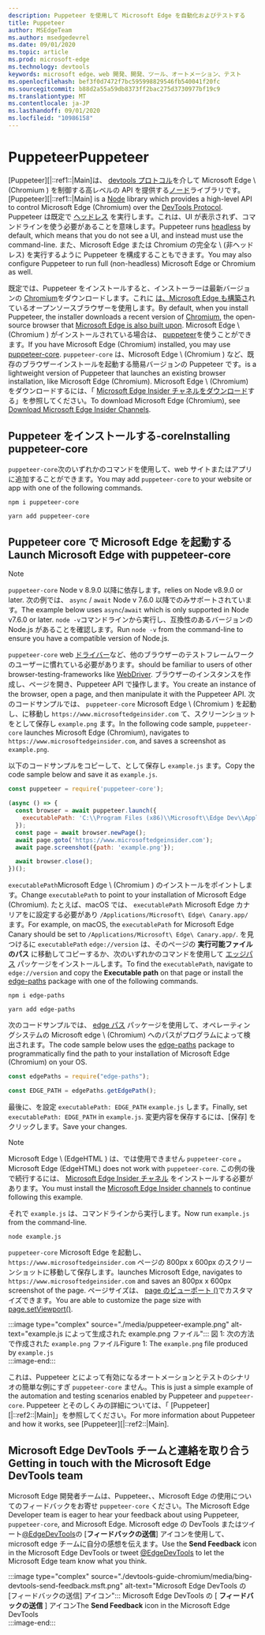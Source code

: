 ```yaml
---
description: Puppeteer を使用して Microsoft Edge を自動化およびテストする
title: Puppeteer
author: MSEdgeTeam
ms.author: msedgedevrel
ms.date: 09/01/2020
ms.topic: article
ms.prod: microsoft-edge
ms.technology: devtools
keywords: microsoft edge、web 開発、開発、ツール、オートメーション、テスト
ms.openlocfilehash: bef3f0d7472f7bc595998829546fb540041f20fc
ms.sourcegitcommit: b88d2a55a59db8373ff2bac275d3730977bf19c9
ms.translationtype: MT
ms.contentlocale: ja-JP
ms.lasthandoff: 09/01/2020
ms.locfileid: "10986158"
---
```

# <span data-ttu-id="60dd6-104">Puppeteer</span><span class="sxs-lookup"><span data-stu-id="60dd6-104">Puppeteer</span></span>  

<span data-ttu-id="60dd6-105">[Puppeteer][|::ref1::|Main]は、 [devtools プロトコル][GithubChromedevtoolsProtocol]を介して Microsoft Edge \ (Chromium \) を制御する高レベルの API を提供する[ノード][NodejsMain]ライブラリです。</span><span class="sxs-lookup"><span data-stu-id="60dd6-105">[Puppeteer][|::ref1::|Main] is a [Node][NodejsMain] library which provides a high-level API to control Microsoft Edge \(Chromium\) over the [DevTools Protocol][GithubChromedevtoolsProtocol].</span></span>  <span data-ttu-id="60dd6-106">Puppeteer は既定で [ヘッドレス][WikiHeadlessBrowser] を実行します。これは、UI が表示されず、コマンドラインを使う必要があることを意味します。</span><span class="sxs-lookup"><span data-stu-id="60dd6-106">Puppeteer runs [headless][WikiHeadlessBrowser] by default, which means that you do not see a UI, and instead must use the command-line.</span></span>  <span data-ttu-id="60dd6-107">また、Microsoft Edge または Chromium の完全な \ (非ヘッドレス) を実行するように Puppeteer を構成することもできます。</span><span class="sxs-lookup"><span data-stu-id="60dd6-107">You may also configure Puppeteer to run full \(non-headless\) Microsoft Edge or Chromium as well.</span></span>  

<span data-ttu-id="60dd6-108">既定では、Puppeteer をインストールすると、インストーラーは最新バージョンの [Chromium][ChromiumHome]をダウンロードします。これに [は、Microsoft Edge も構築さ][MicrosoftBlogsWindowsExperience20181206]れているオープンソースブラウザーを使用します。</span><span class="sxs-lookup"><span data-stu-id="60dd6-108">By default, when you install Puppeteer, the installer downloads a recent version of [Chromium][ChromiumHome], the open-source browser that [Microsoft Edge is also built upon][MicrosoftBlogsWindowsExperience20181206].</span></span>  <span data-ttu-id="60dd6-109">Microsoft Edge \ (Chromium \) がインストールされている場合は、 [puppeteer][PuppeteerApivscore]を使うことができます。</span><span class="sxs-lookup"><span data-stu-id="60dd6-109">If you have Microsoft Edge \(Chromium\) installed, you may use [puppeteer-core][PuppeteerApivscore].</span></span>  `puppeteer-core` <span data-ttu-id="60dd6-110">は、Microsoft Edge \ (Chromium \) など、既存のブラウザーインストールを起動する簡易バージョンの Puppeteer です。</span><span class="sxs-lookup"><span data-stu-id="60dd6-110">is a lightweight version of Puppeteer that launches an existing browser installation, like Microsoft Edge \(Chromium\).</span></span>  <span data-ttu-id="60dd6-111">Microsoft Edge \ (Chromium) をダウンロードするには、「 [Microsoft Edge Insider チャネルをダウンロード][MicrosoftedgeinsiderDownload]する」を参照してください。</span><span class="sxs-lookup"><span data-stu-id="60dd6-111">To download Microsoft Edge \(Chromium\), see [Download Microsoft Edge Insider Channels][MicrosoftedgeinsiderDownload].</span></span>

## <span data-ttu-id="60dd6-112">Puppeteer をインストールする-core</span><span class="sxs-lookup"><span data-stu-id="60dd6-112">Installing puppeteer-core</span></span>  

<span data-ttu-id="60dd6-113">`puppeteer-core`次のいずれかのコマンドを使用して、web サイトまたはアプリに追加することができます。</span><span class="sxs-lookup"><span data-stu-id="60dd6-113">You may add `puppeteer-core` to your website or app with one of the following commands.</span></span>  

```shell
npm i puppeteer-core
```  

```shell
yarn add puppeteer-core
```  

## <span data-ttu-id="60dd6-114">Puppeteer core で Microsoft Edge を起動する</span><span class="sxs-lookup"><span data-stu-id="60dd6-114">Launch Microsoft Edge with puppeteer-core</span></span>  

> [!NOTE]
> `puppeteer-core` <span data-ttu-id="60dd6-115">Node v 8.9.0 以降に依存します。</span><span class="sxs-lookup"><span data-stu-id="60dd6-115">relies on Node v8.9.0 or later.</span></span>  <span data-ttu-id="60dd6-116">次の例では、 `async` / `await` Node v 7.6.0 以降でのみサポートされています。</span><span class="sxs-lookup"><span data-stu-id="60dd6-116">The example below uses `async`/`await` which is only supported in Node v7.6.0 or later.</span></span>  <span data-ttu-id="60dd6-117">`node -v`コマンドラインから実行し、互換性のあるバージョンの Node.js があることを確認します。</span><span class="sxs-lookup"><span data-stu-id="60dd6-117">Run `node -v` from the command-line to ensure you have a compatible version of Node.js.</span></span>  

`puppeteer-core` <span data-ttu-id="60dd6-118">web [ドライバー][WebDriverEdgehtmlMain]など、他のブラウザーのテストフレームワークのユーザーに慣れている必要があります。</span><span class="sxs-lookup"><span data-stu-id="60dd6-118">should be familiar to users of other browser-testing-frameworks like [WebDriver][WebDriverEdgehtmlMain].</span></span>  <span data-ttu-id="60dd6-119">ブラウザーのインスタンスを作成し、ページを開き、Puppeteer API で操作します。</span><span class="sxs-lookup"><span data-stu-id="60dd6-119">You create an instance of the browser, open a page, and then manipulate it with the Puppeteer API.</span></span>  <span data-ttu-id="60dd6-120">次のコードサンプルでは、 `puppeteer-core` Microsoft Edge \ (Chromium \) を起動し、に移動し `https://www.microsoftedgeinsider.com` て、スクリーンショットをとして保存し `example.png` ます。</span><span class="sxs-lookup"><span data-stu-id="60dd6-120">In the following code sample, `puppeteer-core` launches Microsoft Edge \(Chromium\), navigates to `https://www.microsoftedgeinsider.com`, and saves a screenshot as `example.png`.</span></span>  

<span data-ttu-id="60dd6-121">以下のコードサンプルをコピーして、として保存し `example.js` ます。</span><span class="sxs-lookup"><span data-stu-id="60dd6-121">Copy the code sample below and save it as `example.js`.</span></span>  

```javascript
const puppeteer = require('puppeteer-core');

(async () => {
  const browser = await puppeteer.launch({
    executablePath: 'C:\\Program Files (x86)\\Microsoft\\Edge Dev\\Application\\msedge.exe'
  });
  const page = await browser.newPage();
  await page.goto('https://www.microsoftedgeinsider.com');
  await page.screenshot({path: 'example.png'});

  await browser.close();
})();
```  

<span data-ttu-id="60dd6-122">`executablePath`Microsoft Edge \ (Chromium \) のインストールをポイントします。</span><span class="sxs-lookup"><span data-stu-id="60dd6-122">Change `executablePath` to point to your installation of Microsoft Edge \(Chromium\).</span></span>  <span data-ttu-id="60dd6-123">たとえば、macOS では、 `executablePath` Microsoft Edge カナリアをに設定する必要があり `/Applications/Microsoft\ Edge\ Canary.app/` ます。</span><span class="sxs-lookup"><span data-stu-id="60dd6-123">For example, on macOS, the `executablePath` for Microsoft Edge Canary should be set to `/Applications/Microsoft\ Edge\ Canary.app/`.</span></span>  <span data-ttu-id="60dd6-124">を見つけるに `executablePath` `edge://version` は、そのページの **実行可能ファイルのパス** に移動してコピーするか、次のいずれかのコマンドを使用して [エッジパス][npmEdgePaths] パッケージをインストールします。</span><span class="sxs-lookup"><span data-stu-id="60dd6-124">To find the `executablePath`, navigate to `edge://version` and copy the **Executable path** on that page or install the [edge-paths][npmEdgePaths] package with one of the following commands.</span></span>  

```shell
npm i edge-paths
```  

```shell
yarn add edge-paths
```  
 
<span data-ttu-id="60dd6-125">次のコードサンプルでは、 [edge パス][npmEdgePaths] パッケージを使用して、オペレーティングシステムの Microsoft edge \ (Chromium) へのパスがプログラムによって検出されます。</span><span class="sxs-lookup"><span data-stu-id="60dd6-125">The code sample below uses the [edge-paths][npmEdgePaths] package to programmatically find the path to your installation of Microsoft Edge \(Chromium\) on your OS.</span></span>

```javascript
const edgePaths = require("edge-paths");

const EDGE_PATH = edgePaths.getEdgePath();
```

<span data-ttu-id="60dd6-126">最後に、を設定 `executablePath: EDGE_PATH` `example.js` します。</span><span class="sxs-lookup"><span data-stu-id="60dd6-126">Finally, set `executablePath: EDGE_PATH` in `example.js`.</span></span>  <span data-ttu-id="60dd6-127">変更内容を保存するには、[保存] をクリックします。</span><span class="sxs-lookup"><span data-stu-id="60dd6-127">Save your changes.</span></span>  

> [!NOTE]
> <span data-ttu-id="60dd6-128">Microsoft Edge \ (EdgeHTML \) は、では使用できません `puppeteer-core` 。</span><span class="sxs-lookup"><span data-stu-id="60dd6-128">Microsoft Edge \(EdgeHTML\) does not work with `puppeteer-core`.</span></span>  <span data-ttu-id="60dd6-129">この例の後で続行するには、 [Microsoft Edge Insider チャネル][MicrosoftedgeinsiderDownload] をインストールする必要があります。</span><span class="sxs-lookup"><span data-stu-id="60dd6-129">You must install the [Microsoft Edge Insider channels][MicrosoftedgeinsiderDownload] to continue following this example.</span></span>  

<span data-ttu-id="60dd6-130">それで `example.js` は、コマンドラインから実行します。</span><span class="sxs-lookup"><span data-stu-id="60dd6-130">Now run `example.js` from the command-line.</span></span>  

```shell
node example.js
```  

`puppeteer-core` <span data-ttu-id="60dd6-131">Microsoft Edge を起動し、 `https://www.microsoftedgeinsider.com` ページの 800px x 600px のスクリーンショットに移動して保存します。</span><span class="sxs-lookup"><span data-stu-id="60dd6-131">launches Microsoft Edge, navigates to `https://www.microsoftedgeinsider.com` and saves an 800px x 600px screenshot of the page.</span></span>  <span data-ttu-id="60dd6-132">ページサイズは、 [page のビューポート ()][PuppeteerApipagesetviewport]でカスタマイズできます。</span><span class="sxs-lookup"><span data-stu-id="60dd6-132">You are able to customize the page size with [page.setViewport()][PuppeteerApipagesetviewport].</span></span>  

:::image type="complex" source="./media/puppeteer-example.png" alt-text="example.js によって生成された example.png ファイル":::
   <span data-ttu-id="60dd6-134">図 1: 次の方法で作成された `example.png` ファイル</span><span class="sxs-lookup"><span data-stu-id="60dd6-134">Figure 1:  The `example.png` file produced by</span></span> `example.js`  
:::image-end:::  

<!--  
> ##### Figure 1  
> The `example.png` file produced by `example.js`  
> ![The example.png file produced by example.js](./media/puppeteer-example.png)  
-->  

<span data-ttu-id="60dd6-135">これは、Puppeteer とによって有効になるオートメーションとテストのシナリオの簡単な例にすぎ `puppeteer-core` ません。</span><span class="sxs-lookup"><span data-stu-id="60dd6-135">This is just a simple example of the automation and testing scenarios enabled by Puppeteer and `puppeteer-core`.</span></span>  <span data-ttu-id="60dd6-136">Puppeteer とそのしくみの詳細については、「 [Puppeteer][|::ref2::|Main]」を参照してください。</span><span class="sxs-lookup"><span data-stu-id="60dd6-136">For more information about Puppeteer and how it works, see [Puppeteer][|::ref2::|Main].</span></span>  

## <span data-ttu-id="60dd6-137">Microsoft Edge DevTools チームと連絡を取り合う</span><span class="sxs-lookup"><span data-stu-id="60dd6-137">Getting in touch with the Microsoft Edge DevTools team</span></span>  

<span data-ttu-id="60dd6-138">Microsoft Edge 開発者チームは、Puppeteer、、Microsoft Edge の使用についてのフィードバックをお寄せ `puppeteer-core` ください。</span><span class="sxs-lookup"><span data-stu-id="60dd6-138">The Microsoft Edge Developer team is eager to hear your feedback about using Puppeteer, `puppeteer-core`, and Microsoft Edge.</span></span>  <span data-ttu-id="60dd6-139">Microsoft edge の DevTools またはツイート[@EdgeDevTools][TwitterIntentTweetEdgedevtools]の [**フィードバックの送信**] アイコンを使用して、microsoft edge チームに自分の感想を伝えます。</span><span class="sxs-lookup"><span data-stu-id="60dd6-139">Use the **Send Feedback** icon in the Microsoft Edge DevTools or tweet [@EdgeDevTools][TwitterIntentTweetEdgedevtools] to let the Microsoft Edge team know what you think.</span></span>  


:::image type="complex" source="./devtools-guide-chromium/media/bing-devtools-send-feedback.msft.png" alt-text="Microsoft Edge DevTools の [フィードバックの送信] アイコン":::
   <span data-ttu-id="60dd6-141">Microsoft Edge DevTools の [ **フィードバックの送信** ] アイコン</span><span class="sxs-lookup"><span data-stu-id="60dd6-141">The **Send Feedback** icon in the Microsoft Edge DevTools</span></span>  
:::image-end:::  

<!--  
> ##### Figure 2  
> The **Feedback** icon in the Microsoft Edge DevTools  
> ![The Feedback icon in the Microsoft Edge DevTools](./devtools-guide-chromium/media/devtools-feedback.png)  
-->  

<!--## See also  

*   [WebDriver (Chromium)][WebdriverChromiumMain]  
*   [WebDriver (EdgeHTML)][WebdriverEdgehtmlMain]  
*   [Chrome DevTools Protocol Viewer on GitHub][GithubChromedevtoolsProtocol]  
*   [Microsoft Edge: Making the web better through more open source collaboration on Microsoft Experience Blog][MicrosoftBlogsWindowsExperience20181206]  
*   [Download Microsoft Edge Insider Channels][MicrosoftedgeinsiderDownload]  
*   [Chromium on The Chromium Projects][ChromiumHome]  
*   [Node.js][NodejsMain]  
*   [Puppeteer][PuppeteerMain]  
*   [puppeteer vs. puppeteer-core][PuppeteerApivscore]  
*   [page.setViewport() on Puppeteer][PuppeteerApipagesetviewport]  
*   [Headless browser on Wikipedia][WikiHeadlessBrowser]  -->  

<!-- image links -->  

<!-- links -->  

[WebdriverChromiumMain]: ./webdriver-chromium.md "WebDriver (Chromium)"  
[WebdriverEdgehtmlMain]: ./webdriver.md "WebDriver (EdgeHTML)"  

[GithubChromedevtoolsProtocol]: https://chromedevtools.github.io/devtools-protocol "Chrome DevTools プロトコルビューアー |GitHub"  

[MicrosoftBlogsWindowsExperience20181206]: https://blogs.windows.com/windowsexperience/2018/12/06/microsoft-edge-making-the-web-better-through-more-open-source-collaboration "Microsoft Edge: オープンソースのコラボレーションを通じて web をより適切に作成する |Microsoft エクスペリエンスブログ"  

[MicrosoftedgeinsiderDownload]: https://www.microsoftedgeinsider.com/download "Microsoft Edge Insider チャネルをダウンロードする"  

[ChromiumHome]: https://www.chromium.org/Home "Chromium |Chromium プロジェクト"  

[NodejsMain]: https://nodejs.org "Node.js"  

[npmEdgePaths]: https://www.npmjs.com/package/edge-paths "npm |エッジパス"

[PuppeteerMain]: https://pptr.dev "Puppeteer"  
[PuppeteerApivscore]: https://pptr.dev/#?product=Puppeteer&version=v2.0.0&show=api-puppeteer-vs-puppeteer-core "puppeteer と puppeteer-core |Puppeteer"  
[PuppeteerApipagesetviewport]: https://pptr.dev/#?product=Puppeteer&version=v2.0.0&show=api-pagesetviewportviewport "ページの setViewport ポート (ビューポート) |Puppeteer"  

[TwitterIntentTweetEdgedevtools]: https://twitter.com/intent/tweet?text=@EdgeDevTools "@EdgeDevTools-投稿の投稿 |Twitter"  

[WikiHeadlessBrowser]: https://en.wikipedia.org/wiki/Headless_browser "ヘッドレスブラウザー |Wikipedia"  
